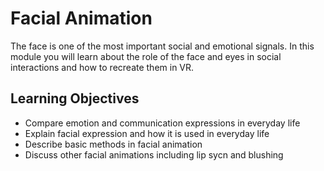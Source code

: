 # Facial Animation

The face is one of the most important social and emotional signals. In this module you will learn about the role of the face and eyes in social interactions and how to recreate them in VR.

## Learning Objectives

- Compare emotion and communication expressions in everyday life
- Explain facial expression and how it is used in everyday life
- Describe basic methods in facial animation
- Discuss other facial animations including lip sycn and blushing